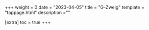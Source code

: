 +++
weight = 0
date = "2023-04-05"
title = "G-Zweig"
template = "toppage.html"
description =""

[extra]
toc = true
+++

<script>window.location.href = "/schullebenseiten/ganztagsklassen/";</script>
